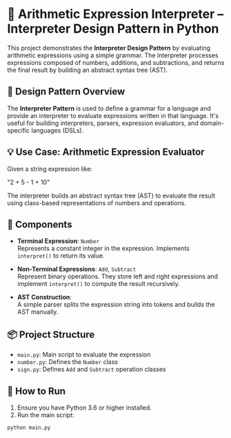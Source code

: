 # 🧮 Arithmetic Expression Interpreter – Interpreter Design Pattern in Python

This project demonstrates the **Interpreter Design Pattern** by evaluating arithmetic expressions using a simple grammar. The interpreter processes expressions composed of numbers, additions, and subtractions, and returns the final result by building an abstract syntax tree (AST).

## 🧠 Design Pattern Overview

The **Interpreter Pattern** is used to define a grammar for a language and provide an interpreter to evaluate expressions written in that language. It's useful for building interpreters, parsers, expression evaluators, and domain-specific languages (DSLs).

## 💡 Use Case: Arithmetic Expression Evaluator

Given a string expression like:

"2 + 5 - 1 + 10"

The interpreter builds an abstract syntax tree (AST) to evaluate the result using class-based representations of numbers and operations.

## 🧱 Components

- **Terminal Expression**: `Number`  
  Represents a constant integer in the expression. Implements `interpret()` to return its value.

- **Non-Terminal Expressions**: `Add`, `Subtract`  
  Represent binary operations. They store left and right expressions and implement `interpret()` to compute the result recursively.

- **AST Construction**:  
  A simple parser splits the expression string into tokens and builds the AST manually.

## 📦 Project Structure

- `main.py`: Main script to evaluate the expression  
- `number.py`: Defines the `Number` class  
- `sign.py`: Defines `Add` and `Subtract` operation classes

## 🚀 How to Run

1. Ensure you have Python 3.6 or higher installed.  
2. Run the main script:

```bash
python main.py
```